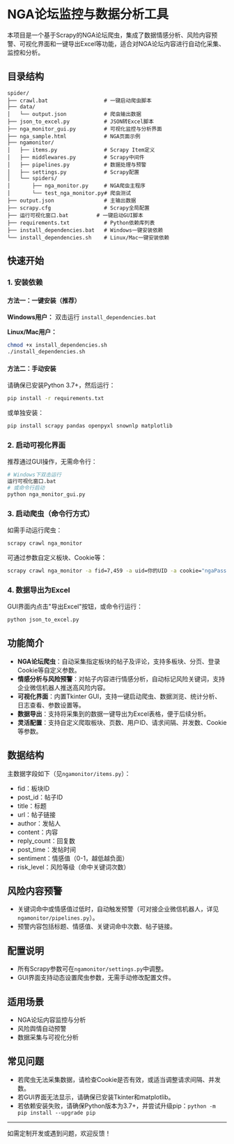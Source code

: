 # NGA论坛监控与数据分析工具

本项目是一个基于Scrapy的NGA论坛爬虫，集成了数据情感分析、风险内容预警、可视化界面和一键导出Excel等功能，适合对NGA论坛内容进行自动化采集、监控和分析。

## 目录结构

```
spider/
├── crawl.bat                  # 一键启动爬虫脚本
├── data/
│   └── output.json            # 爬虫输出数据
├── json_to_excel.py           # JSON转Excel脚本
├── nga_monitor_gui.py         # 可视化监控与分析界面
├── nga_sample.html            # NGA页面示例
├── ngamonitor/
│   ├── items.py               # Scrapy Item定义
│   ├── middlewares.py         # Scrapy中间件
│   ├── pipelines.py           # 数据处理与预警
│   ├── settings.py            # Scrapy配置
│   └── spiders/
│       ├── nga_monitor.py     # NGA爬虫主程序
│       └── test_nga_monitor.py# 爬虫测试
├── output.json                # 主输出数据
├── scrapy.cfg                 # Scrapy全局配置
├── 运行可视化窗口.bat         # 一键启动GUI脚本
├── requirements.txt           # Python依赖库列表
├── install_dependencies.bat   # Windows一键安装依赖
└── install_dependencies.sh    # Linux/Mac一键安装依赖
```

## 快速开始

### 1. 安装依赖

#### 方法一：一键安装（推荐）

**Windows用户：**
双击运行 `install_dependencies.bat`

**Linux/Mac用户：**
```bash
chmod +x install_dependencies.sh
./install_dependencies.sh
```

#### 方法二：手动安装

请确保已安装Python 3.7+，然后运行：

```bash
pip install -r requirements.txt
```

或单独安装：

```bash
pip install scrapy pandas openpyxl snownlp matplotlib
```

### 2. 启动可视化界面

推荐通过GUI操作，无需命令行：

```bash
# Windows下双击运行
运行可视化窗口.bat
# 或命令行启动
python nga_monitor_gui.py
```

### 3. 启动爬虫（命令行方式）

如需手动运行爬虫：

```bash
scrapy crawl nga_monitor
```

可通过参数自定义板块、Cookie等：

```bash
scrapy crawl nga_monitor -a fid=7,459 -a uid=你的UID -a cookie="ngaPassportUid=xxx; ..."
```

### 4. 数据导出为Excel

GUI界面内点击"导出Excel"按钮，或命令行运行：

```bash
python json_to_excel.py
```

## 功能简介

- **NGA论坛爬虫**：自动采集指定板块的帖子及评论，支持多板块、分页、登录Cookie等自定义参数。
- **情感分析与风险预警**：对帖子内容进行情感分析，自动标记风险关键词，支持企业微信机器人推送高风险内容。
- **可视化界面**：内置Tkinter GUI，支持一键启动爬虫、数据浏览、统计分析、日志查看、参数设置等。
- **数据导出**：支持将采集到的数据一键导出为Excel表格，便于后续分析。
- **灵活配置**：支持自定义爬取板块、页数、用户ID、请求间隔、并发数、Cookie等参数。

## 数据结构

主数据字段如下（见`ngamonitor/items.py`）：

- fid：板块ID
- post_id：帖子ID
- title：标题
- url：帖子链接
- author：发帖人
- content：内容
- reply_count：回复数
- post_time：发帖时间
- sentiment：情感值（0-1，越低越负面）
- risk_level：风险等级（命中关键词次数）

## 风险内容预警

- 关键词命中或情感值过低时，自动触发预警（可对接企业微信机器人，详见`ngamonitor/pipelines.py`）。
- 预警内容包括标题、情感值、关键词命中次数、帖子链接。

## 配置说明

- 所有Scrapy参数可在`ngamonitor/settings.py`中调整。
- GUI界面支持动态设置爬虫参数，无需手动修改配置文件。

## 适用场景

- NGA论坛内容监控与分析
- 风险舆情自动预警
- 数据采集与可视化分析

## 常见问题

- 若爬虫无法采集数据，请检查Cookie是否有效，或适当调整请求间隔、并发数。
- 若GUI界面无法显示，请确保已安装Tkinter和matplotlib。
- 若依赖安装失败，请确保Python版本为3.7+，并尝试升级pip：`python -m pip install --upgrade pip`

---

如需定制开发或遇到问题，欢迎反馈！

